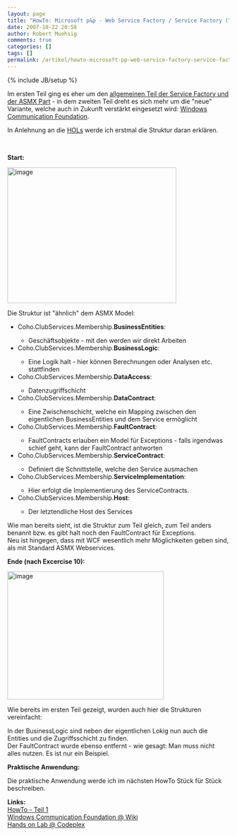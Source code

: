 ```yaml
---
layout: page
title: "HowTo: Microsoft p&p - Web Service Factory / Service Factory (Teil 2: WCF Variante)"
date: 2007-10-22 20:58
author: Robert Muehsig
comments: true
categories: []
tags: []
permalink: /artikel/howto-microsoft-pp-web-service-factory-service-factory-teil-2-wcf-variante
---
```

{% include JB/setup %}
<p>Im ersten Teil ging es eher um den <a href="{{BASE_PATH}}/artikel/howto-microsoft-pp-web-service-factory-service-factory-teil-1-grundlagen-asmx-variante/">allgemeinen Teil der Service Factory und der ASMX Part</a>&nbsp;- in dem zweiten Teil dreht es sich mehr um die "neue" Variante, welche auch in Zukunft verstärkt eingesetzt wird: <a href="http://de.wikipedia.org/wiki/Windows_Communication_Foundation">Windows Communication Foundation</a>.</p> <p>In Anlehnung an die <a href="http://www.codeplex.com/servicefactory/Wiki/View.aspx?title=HandsOnLab&amp;referringTitle=Home">HOLs</a> werde ich erstmal die Struktur daran erklären.</p> <p>&nbsp;</p> <p><strong>Start:</strong></p> <p><a href="{{BASE_PATH}}/assets/wp-images-de/image85.png" atomicselection="true"><img style="border-right: 0px; border-top: 0px; border-left: 0px; border-bottom: 0px" height="307" alt="image" src="{{BASE_PATH}}/assets/wp-images-de/image-thumb64.png" width="383" border="0"></a> </p> <p>Die Struktur ist "ähnlich" dem ASMX Model:</p> <ul> <li>Coho.ClubServices.Membership.<strong>BusinessEntities</strong>:</li> <ul> <li>Geschäftsobjekte - mit den werden wir direkt Arbeiten</li></ul> <li>Coho.ClubServices.Membership.<strong>BusinessLogic</strong>:</li> <ul> <li>Eine Logik halt - hier können Berechnungen oder Analysen etc. stattfinden</li></ul> <li>Coho.ClubServices.Membership.<strong>DataAccess</strong>:</li> <ul> <li>Datenzugriffschicht</li></ul> <li>Coho.ClubServices.Membership.<strong>DataContract</strong>:</li> <ul> <li>Eine Zwischenschicht, welche ein Mapping zwischen den eigentlichen BusinessEntities und dem Service ermöglicht</li></ul> <li>Coho.ClubServices.Membership.<strong>FaultContract</strong>:</li> <ul> <li>FaultContracts erlauben ein Model für Exceptions - falls irgendwas schief geht, kann der FaultContract antworten</li></ul> <li>Coho.ClubServices.Membership.<strong>ServiceContract</strong>:</li> <ul> <li>Definiert die Schnittstelle, welche den Service ausmachen</li></ul> <li>Coho.ClubServices.Membership.<strong>ServiceImplementation</strong>:</li> <ul> <li>Hier erfolgt die Implementierung des ServiceContracts.</li></ul> <li>Coho.ClubServices.Membership.<strong>Host</strong>:</li> <ul> <li>Der letztendliche Host des Services</li></ul></ul> <p>Wie man bereits sieht, ist die Struktur zum Teil gleich, zum Teil anders benannt bzw. es gibt halt noch den FaultContract für Exceptions.<br>Neu ist hingegen, dass mit WCF wesentlich mehr Möglichkeiten geben sind, als mit Standard ASMX Webservices.</p> <p><strong>Ende (nach Excercise 10):</strong></p> <p><a href="{{BASE_PATH}}/assets/wp-images-de/image86.png" atomicselection="true"><img style="border-right: 0px; border-top: 0px; border-left: 0px; border-bottom: 0px" height="290" alt="image" src="{{BASE_PATH}}/assets/wp-images-de/image-thumb65.png" width="355" border="0"></a> </p> <p>Wie bereits im ersten Teil gezeigt, wurden auch hier die Strukturen vereinfacht:</p> <p>In der BusinessLogic sind neben der eigentlichen Lokig nun auch die Entities und die Zugriffsschicht zu finden.<br>Der FaultContract wurde ebenso entfernt - wie gesagt: Man muss nicht alles nutzen. Es ist nur ein Beispiel.</p> <p><strong>Praktische Anwendung:</strong></p> <p>Die praktische Anwendung werde ich im nächsten HowTo Stück für Stück beschreiben.</p> <p><strong>Links:<br></strong><a href="{{BASE_PATH}}/artikel/howto-microsoft-pp-web-service-factory-service-factory-teil-1-grundlagen-asmx-variante/">HowTo - Teil 1</a><br><a href="http://de.wikipedia.org/wiki/Windows_Communication_Foundation">Windows Communication Foundation @ Wiki</a><br><a href="http://www.codeplex.com/servicefactory/Wiki/View.aspx?title=HandsOnLab&amp;referringTitle=Home">Hands on Lab @ Codeplex</a></p>
